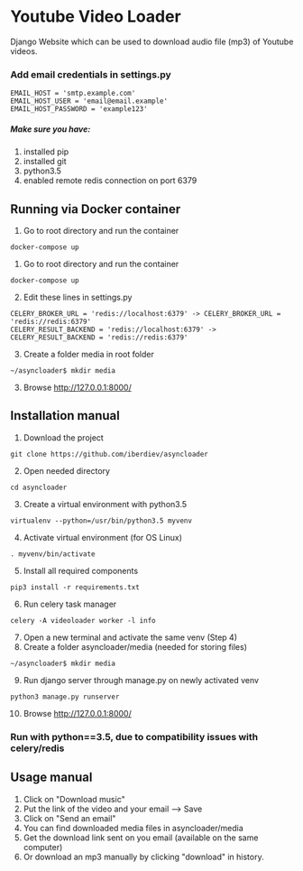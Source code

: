 # Youtube Video Loader

Django Website which can be used to download audio file (mp3) of Youtube videos.
### Add email credentials in settings.py
```
EMAIL_HOST = 'smtp.example.com'
EMAIL_HOST_USER = 'email@email.example'
EMAIL_HOST_PASSWORD = 'example123'
``` 

##### Make sure you have:
1. installed pip 
2. installed git
3. python3.5
4. enabled remote redis connection on port 6379
## Running via Docker container
1. Go to root directory and run the container
```
docker-compose up
```
1. Go to root directory and run the container
```
docker-compose up
```
2. Edit these lines in settings.py
```
CELERY_BROKER_URL = 'redis://localhost:6379' -> CELERY_BROKER_URL = 'redis://redis:6379'
CELERY_RESULT_BACKEND = 'redis://localhost:6379' -> CELERY_RESULT_BACKEND = 'redis://redis:6379'
```
3. Create a folder media in root folder
```
~/asyncloader$ mkdir media
```
3. Browse http://127.0.0.1:8000/
## Installation manual

1. Download the project
```
git clone https://github.com/iberdiev/asyncloader 
```
2. Open needed directory
```
cd asyncloader
```
3. Create a virtual environment with python3.5
```
virtualenv --python=/usr/bin/python3.5 myvenv
```
4. Activate virtual environment (for OS Linux)
```
. myvenv/bin/activate
```
5. Install all required components
```
pip3 install -r requirements.txt
```
6. Run celery task manager
```
celery -A videoloader worker -l info
```
7. Open a new terminal and activate the same venv (Step 4)
8. Create a folder asyncloader/media (needed for storing files)
```
~/asyncloader$ mkdir media
```
9. Run django server through manage.py on newly activated venv
```
python3 manage.py runserver
```
10. Browse http://127.0.0.1:8000/

### Run with python==3.5, due to compatibility issues with celery/redis

## Usage manual

1. Click on "Download music"
2. Put the link of the video and your email --> Save
3. Click on "Send an email"
5. You can find downloaded media files in asyncloader/media
6. Get the download link sent on you email (available on the same computer)
7. Or download an mp3 manually by clicking "download" in history.
